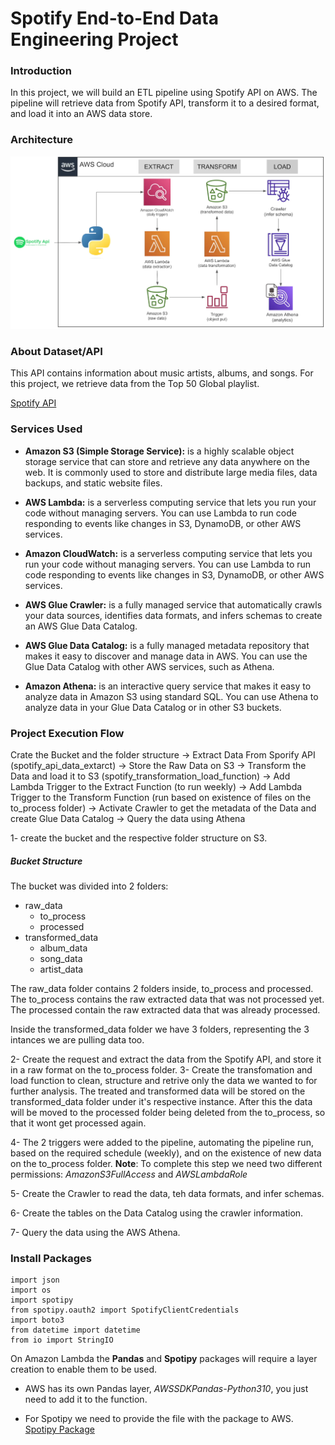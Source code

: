 # Spotify End-to-End Data Engineering Project

### Introduction
In this project, we will build an ETL pipeline using Spotify API on AWS. The pipeline will retrieve data from Spotify API, transform it to a desired format, and load it into an AWS data store.

### Architecture
![Architecture Diagram](https://github.com/PHenriquesReps/spotify-end-to-end-dataengineering-project/blob/main/Architecture.png)

### About Dataset/API
This API contains information about music artists, albums, and songs. For this project, we retrieve data from the Top 50 Global playlist.

[Spotify API](https://open.spotify.com/playlist/37i9dQZEVXbNG2KDcFcKOF)

### Services Used

* **Amazon S3 (Simple Storage Service):** is a highly scalable object storage service that can store and retrieve any data anywhere on the web. It is commonly used to store and distribute large media files, data backups, and static website files.

* **AWS Lambda:** is a serverless computing service that lets you run your code without managing servers. You can use Lambda to run code responding to events like changes in S3, DynamoDB, or other AWS services.

* **Amazon CloudWatch:** is a serverless computing service that lets you run your code without managing servers. You can use Lambda to run code responding to events like changes in S3, DynamoDB, or other AWS services.

* **AWS Glue Crawler:** is a fully managed service that automatically crawls your data sources, identifies data formats, and infers schemas to create an AWS Glue Data Catalog.

* **AWS Glue Data Catalog:** is a fully managed metadata repository that makes it easy to discover and manage data in AWS. You can use the Glue Data Catalog with other AWS services, such as Athena.

* **Amazon Athena:** is an interactive query service that makes it easy to analyze data in Amazon S3 using standard SQL. You can use Athena to analyze data in your Glue Data Catalog or in other S3 buckets.


### Project Execution Flow
Crate the Bucket and the folder structure -> Extract Data From Sporify API (spotify_api_data_extarct) -> Store the Raw Data on S3 -> Transform the Data and load it to S3 (spotify_transformation_load_function) -> Add Lambda Trigger to the Extract Function (to run weekly) -> Add Lambda Trigger to the Transform Function (run based on existence of files on the to_process folder) -> Activate Crawler to get the metadata of the Data and create Glue Data Catalog -> Query the data using Athena

1- create the bucket and the respective folder structure on S3.
##### Bucket Structure
The bucket was divided into 2 folders:

* raw_data
  - to_process
  - processed
* transformed_data
  - album_data
  - song_data
  - artist_data

The raw_data folder contains 2 folders inside, to_process and processed. 
The to_process contains the raw extracted data that was not processed yet. The processed contain the raw extracted data that was already processed.

Inside the transformed_data folder we have 3 folders, representing the 3 intances we are pulling data too.


2- Create the request and extract the data from the Spotify API, and store it in a raw format on the to_process folder. 
3- Create the transfomation and load function to clean, structure and retrive only the data we wanted to for further analysis.
The treated and transformed data will be stored on the transformed_data folder under it's respective instance.
After this the data will be moved to the processed folder being deleted from the to_process, so that it wont get processed again.

4- The 2 triggers were added to the pipeline, automating the pipeline run, based on the required schedule (weekly), and on the existence of new data on the to_process folder.
**Note**: To complete this step we need two different permissions: *AmazonS3FullAccess* and  *AWSLambdaRole*

5- Create the Crawler to read the data, teh data formats, and infer schemas. 

6- Create the tables on the Data Catalog using the crawler information.

7- Query the data using the AWS Athena. 


### Install Packages
```
import json
import os
import spotipy
from spotipy.oauth2 import SpotifyClientCredentials
import boto3 
from datetime import datetime
from io import StringIO 
```

On Amazon Lambda the **Pandas** and **Spotipy** packages will require a layer creation to enable them to be used.
- AWS has its own Pandas layer, *AWSSDKPandas-Python310*, you just need to add it to the function.

- For Spotipy we need to provide the file with the package to AWS. [Spotipy Package](https://https://github.com/PHenriquesReps/spotify-end-to-end-dataengineering-project/blob/main/spotipy_layer.zip)

